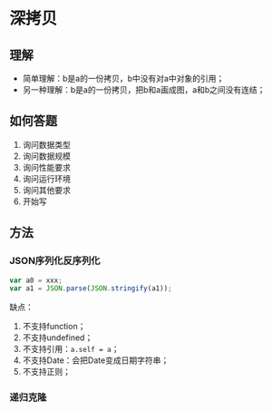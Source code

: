 # 深拷贝

## 理解

+ 简单理解：b是a的一份拷贝，b中没有对a中对象的引用；
+ 另一种理解：b是a的一份拷贝，把b和a画成图，a和b之间没有连结；

## 如何答题

1. 询问数据类型
2. 询问数据规模
3. 询问性能要求
4. 询问运行环境
5. 询问其他要求
6. 开始写

## 方法

### JSON序列化反序列化

```js
var a0 = xxx;
var a1 = JSON.parse(JSON.stringify(a1));
```

缺点：

1. 不支持function；
2. 不支持undefined；
3. 不支持引用：`a.self = a`；
4. 不支持Date：会把Date变成日期字符串；
5. 不支持正则；



### 递归克隆





